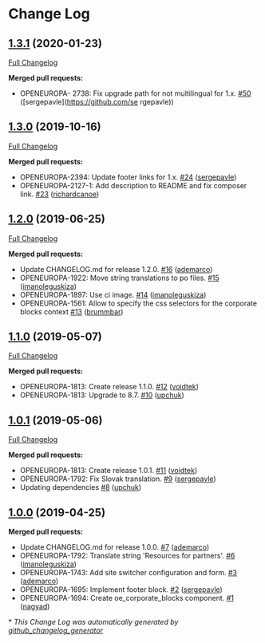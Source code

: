 # Change Log

## [1.3.1](https://github.com/openeuropa/oe_corporate_blocks/tree/1.3.1) (2020-01-23)
[Full Changelog](https://github.com/openeuropa/oe_corporate_blocks/compare/2.3.1...1.3.1)

**Merged pull requests:**

- OPENEUROPA- 2738: Fix upgrade path for not multilingual for 1.x. [\#50](https://github.com/openeuropa/oe_corporate_blocks/pull/50) ([sergepavle](https://github.com/se
rgepavle))

## [1.3.0](https://github.com/openeuropa/oe_corporate_blocks/tree/1.3.0) (2019-10-16)
[Full Changelog](https://github.com/openeuropa/oe_corporate_blocks/compare/1.2.0...1.3.0)

**Merged pull requests:**

- OPENEUROPA-2394: Update footer links for 1.x. [\#24](https://github.com/openeuropa/oe_corporate_blocks/pull/24) ([sergepavle](https://github.com/sergepavle))
- OPENEUROPA-2127-1: Add description to README and fix composer link. [\#23](https://github.com/openeuropa/oe_corporate_blocks/pull/23) ([richardcanoe](https://github.com/richardcanoe))

## [1.2.0](https://github.com/openeuropa/oe_corporate_blocks/tree/1.2.0) (2019-06-25)
[Full Changelog](https://github.com/openeuropa/oe_corporate_blocks/compare/1.1.0...1.2.0)

**Merged pull requests:**

- Update CHANGELOG.md for release 1.2.0. [\#16](https://github.com/openeuropa/oe_corporate_blocks/pull/16) ([ademarco](https://github.com/ademarco))
- OPENEUROPA-1922: Move string translations to po files. [\#15](https://github.com/openeuropa/oe_corporate_blocks/pull/15) ([imanoleguskiza](https://github.com/imanoleguskiza))
- OPENEUROPA-1897: Use ci image. [\#14](https://github.com/openeuropa/oe_corporate_blocks/pull/14) ([imanoleguskiza](https://github.com/imanoleguskiza))
- OPENEUROPA-1561: Allow to specify the css selectors for the corporate blocks context [\#13](https://github.com/openeuropa/oe_corporate_blocks/pull/13) ([brummbar](https://github.com/brummbar))

## [1.1.0](https://github.com/openeuropa/oe_corporate_blocks/tree/1.1.0) (2019-05-07)
[Full Changelog](https://github.com/openeuropa/oe_corporate_blocks/compare/1.0.1...1.1.0)

**Merged pull requests:**

- OPENEUROPA-1813: Create release 1.1.0. [\#12](https://github.com/openeuropa/oe_corporate_blocks/pull/12) ([voidtek](https://github.com/voidtek))
- OPENEUROPA-1813: Upgrade to 8.7. [\#10](https://github.com/openeuropa/oe_corporate_blocks/pull/10) ([upchuk](https://github.com/upchuk))

## [1.0.1](https://github.com/openeuropa/oe_corporate_blocks/tree/1.0.1) (2019-05-06)
[Full Changelog](https://github.com/openeuropa/oe_corporate_blocks/compare/1.0.0...1.0.1)

**Merged pull requests:**

- OPENEUROPA-1813: Create release 1.0.1. [\#11](https://github.com/openeuropa/oe_corporate_blocks/pull/11) ([voidtek](https://github.com/voidtek))
- OPENEUROPA-1792: Fix Slovak translation. [\#9](https://github.com/openeuropa/oe_corporate_blocks/pull/9) ([sergepavle](https://github.com/sergepavle))
- Updating dependencies [\#8](https://github.com/openeuropa/oe_corporate_blocks/pull/8) ([upchuk](https://github.com/upchuk))

## [1.0.0](https://github.com/openeuropa/oe_corporate_blocks/tree/1.0.0) (2019-04-25)
**Merged pull requests:**

- Update CHANGELOG.md for release 1.0.0. [\#7](https://github.com/openeuropa/oe_corporate_blocks/pull/7) ([ademarco](https://github.com/ademarco))
- OPENEUROPA-1792: Translate string 'Resources for partners'. [\#6](https://github.com/openeuropa/oe_corporate_blocks/pull/6) ([imanoleguskiza](https://github.com/imanoleguskiza))
- OPENEUROPA-1743: Add site switcher configuration and form. [\#3](https://github.com/openeuropa/oe_corporate_blocks/pull/3) ([ademarco](https://github.com/ademarco))
- OPENEUROPA-1695: Implement footer block. [\#2](https://github.com/openeuropa/oe_corporate_blocks/pull/2) ([sergepavle](https://github.com/sergepavle))
- OPENEUROPA-1694: Create oe\_corporate\_blocks component. [\#1](https://github.com/openeuropa/oe_corporate_blocks/pull/1) ([nagyad](https://github.com/nagyad))



\* *This Change Log was automatically generated by [github_changelog_generator](https://github.com/skywinder/Github-Changelog-Generator)*
